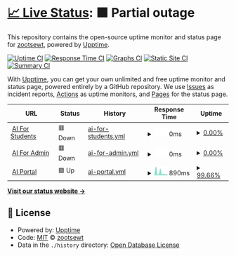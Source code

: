 # [📈 Live Status](https://zootsewt.github.io/aimonitor): <!--live status--> **🟧 Partial outage**

This repository contains the open-source uptime monitor and status page for [zootsewt](https://zootsewt.github.io/aimonitor), powered by [Upptime](https://github.com/upptime/upptime).

[![Uptime CI](https://github.com/zootsewt/aistatus/workflows/Uptime%20CI/badge.svg)](https://github.com/zootsewt/aistatus/actions?query=workflow%3A%22Uptime+CI%22)
[![Response Time CI](https://github.com/zootsewt/aistatus/workflows/Response%20Time%20CI/badge.svg)](https://github.com/zootsewt/aistatus/actions?query=workflow%3A%22Response+Time+CI%22)
[![Graphs CI](https://github.com/zootsewt/aistatus/workflows/Graphs%20CI/badge.svg)](https://github.com/zootsewt/aistatus/actions?query=workflow%3A%22Graphs+CI%22)
[![Static Site CI](https://github.com/zootsewt/aistatus/workflows/Static%20Site%20CI/badge.svg)](https://github.com/zootsewt/aistatus/actions?query=workflow%3A%22Static+Site+CI%22)
[![Summary CI](https://github.com/zootsewt/aistatus/workflows/Summary%20CI/badge.svg)](https://github.com/zootsewt/aistatus/actions?query=workflow%3A%22Summary+CI%22)

With [Upptime](https://upptime.js.org), you can get your own unlimited and free uptime monitor and status page, powered entirely by a GitHub repository. We use [Issues](https://github.com/zootsewt/aistatus/issues) as incident reports, [Actions](https://github.com/zootsewt/aistatus/actions) as uptime monitors, and [Pages](https://zootsewt.github.io/aistatus) for the status page.

<!--start: status pages-->
<!-- This summary is generated by Upptime (https://github.com/upptime/upptime) -->
<!-- Do not edit this manually, your changes will be overwritten -->
<!-- prettier-ignore -->
| URL | Status | History | Response Time | Uptime |
| --- | ------ | ------- | ------------- | ------ |
| <img alt="" src="https://icons.duckduckgo.com/ip3/www.armyignited.army.mil.ico" height="13"> [AI For Students](https://www.armyignited.army.mil/student/public/welcome) | 🟥 Down | [ai-for-students.yml](https://github.com/zootsewt/aistatus/commits/HEAD/history/ai-for-students.yml) | <details><summary><img alt="Response time graph" src="./graphs/ai-for-students/response-time-week.png" height="20"> 0ms</summary><br><a href="https://aistatus.net/history/ai-for-students"><img alt="Response time 1413" src="https://img.shields.io/endpoint?url=https%3A%2F%2Fraw.githubusercontent.com%2Fzootsewt%2Faistatus%2FHEAD%2Fapi%2Fai-for-students%2Fresponse-time.json"></a><br><a href="https://aistatus.net/history/ai-for-students"><img alt="24-hour response time 0" src="https://img.shields.io/endpoint?url=https%3A%2F%2Fraw.githubusercontent.com%2Fzootsewt%2Faistatus%2FHEAD%2Fapi%2Fai-for-students%2Fresponse-time-day.json"></a><br><a href="https://aistatus.net/history/ai-for-students"><img alt="7-day response time 0" src="https://img.shields.io/endpoint?url=https%3A%2F%2Fraw.githubusercontent.com%2Fzootsewt%2Faistatus%2FHEAD%2Fapi%2Fai-for-students%2Fresponse-time-week.json"></a><br><a href="https://aistatus.net/history/ai-for-students"><img alt="30-day response time 0" src="https://img.shields.io/endpoint?url=https%3A%2F%2Fraw.githubusercontent.com%2Fzootsewt%2Faistatus%2FHEAD%2Fapi%2Fai-for-students%2Fresponse-time-month.json"></a><br><a href="https://aistatus.net/history/ai-for-students"><img alt="1-year response time 1185" src="https://img.shields.io/endpoint?url=https%3A%2F%2Fraw.githubusercontent.com%2Fzootsewt%2Faistatus%2FHEAD%2Fapi%2Fai-for-students%2Fresponse-time-year.json"></a></details> | <details><summary><a href="https://aistatus.net/history/ai-for-students">0.00%</a></summary><a href="https://aistatus.net/history/ai-for-students"><img alt="All-time uptime 74.21%" src="https://img.shields.io/endpoint?url=https%3A%2F%2Fraw.githubusercontent.com%2Fzootsewt%2Faistatus%2FHEAD%2Fapi%2Fai-for-students%2Fuptime.json"></a><br><a href="https://aistatus.net/history/ai-for-students"><img alt="24-hour uptime 0.00%" src="https://img.shields.io/endpoint?url=https%3A%2F%2Fraw.githubusercontent.com%2Fzootsewt%2Faistatus%2FHEAD%2Fapi%2Fai-for-students%2Fuptime-day.json"></a><br><a href="https://aistatus.net/history/ai-for-students"><img alt="7-day uptime 0.00%" src="https://img.shields.io/endpoint?url=https%3A%2F%2Fraw.githubusercontent.com%2Fzootsewt%2Faistatus%2FHEAD%2Fapi%2Fai-for-students%2Fuptime-week.json"></a><br><a href="https://aistatus.net/history/ai-for-students"><img alt="30-day uptime 0.00%" src="https://img.shields.io/endpoint?url=https%3A%2F%2Fraw.githubusercontent.com%2Fzootsewt%2Faistatus%2FHEAD%2Fapi%2Fai-for-students%2Fuptime-month.json"></a><br><a href="https://aistatus.net/history/ai-for-students"><img alt="1-year uptime 59.48%" src="https://img.shields.io/endpoint?url=https%3A%2F%2Fraw.githubusercontent.com%2Fzootsewt%2Faistatus%2FHEAD%2Fapi%2Fai-for-students%2Fuptime-year.json"></a></details>
| <img alt="" src="https://icons.duckduckgo.com/ip3/armyignited.army.mil.ico" height="13"> [AI For Admin](https://armyignited.army.mil/admin/) | 🟥 Down | [ai-for-admin.yml](https://github.com/zootsewt/aistatus/commits/HEAD/history/ai-for-admin.yml) | <details><summary><img alt="Response time graph" src="./graphs/ai-for-admin/response-time-week.png" height="20"> 0ms</summary><br><a href="https://aistatus.net/history/ai-for-admin"><img alt="Response time 1972" src="https://img.shields.io/endpoint?url=https%3A%2F%2Fraw.githubusercontent.com%2Fzootsewt%2Faistatus%2FHEAD%2Fapi%2Fai-for-admin%2Fresponse-time.json"></a><br><a href="https://aistatus.net/history/ai-for-admin"><img alt="24-hour response time 0" src="https://img.shields.io/endpoint?url=https%3A%2F%2Fraw.githubusercontent.com%2Fzootsewt%2Faistatus%2FHEAD%2Fapi%2Fai-for-admin%2Fresponse-time-day.json"></a><br><a href="https://aistatus.net/history/ai-for-admin"><img alt="7-day response time 0" src="https://img.shields.io/endpoint?url=https%3A%2F%2Fraw.githubusercontent.com%2Fzootsewt%2Faistatus%2FHEAD%2Fapi%2Fai-for-admin%2Fresponse-time-week.json"></a><br><a href="https://aistatus.net/history/ai-for-admin"><img alt="30-day response time 0" src="https://img.shields.io/endpoint?url=https%3A%2F%2Fraw.githubusercontent.com%2Fzootsewt%2Faistatus%2FHEAD%2Fapi%2Fai-for-admin%2Fresponse-time-month.json"></a><br><a href="https://aistatus.net/history/ai-for-admin"><img alt="1-year response time 1764" src="https://img.shields.io/endpoint?url=https%3A%2F%2Fraw.githubusercontent.com%2Fzootsewt%2Faistatus%2FHEAD%2Fapi%2Fai-for-admin%2Fresponse-time-year.json"></a></details> | <details><summary><a href="https://aistatus.net/history/ai-for-admin">0.00%</a></summary><a href="https://aistatus.net/history/ai-for-admin"><img alt="All-time uptime 74.23%" src="https://img.shields.io/endpoint?url=https%3A%2F%2Fraw.githubusercontent.com%2Fzootsewt%2Faistatus%2FHEAD%2Fapi%2Fai-for-admin%2Fuptime.json"></a><br><a href="https://aistatus.net/history/ai-for-admin"><img alt="24-hour uptime 0.00%" src="https://img.shields.io/endpoint?url=https%3A%2F%2Fraw.githubusercontent.com%2Fzootsewt%2Faistatus%2FHEAD%2Fapi%2Fai-for-admin%2Fuptime-day.json"></a><br><a href="https://aistatus.net/history/ai-for-admin"><img alt="7-day uptime 0.00%" src="https://img.shields.io/endpoint?url=https%3A%2F%2Fraw.githubusercontent.com%2Fzootsewt%2Faistatus%2FHEAD%2Fapi%2Fai-for-admin%2Fuptime-week.json"></a><br><a href="https://aistatus.net/history/ai-for-admin"><img alt="30-day uptime 0.00%" src="https://img.shields.io/endpoint?url=https%3A%2F%2Fraw.githubusercontent.com%2Fzootsewt%2Faistatus%2FHEAD%2Fapi%2Fai-for-admin%2Fuptime-month.json"></a><br><a href="https://aistatus.net/history/ai-for-admin"><img alt="1-year uptime 59.34%" src="https://img.shields.io/endpoint?url=https%3A%2F%2Fraw.githubusercontent.com%2Fzootsewt%2Faistatus%2FHEAD%2Fapi%2Fai-for-admin%2Fuptime-year.json"></a></details>
| <img alt="" src="https://icons.duckduckgo.com/ip3/aiportal.army.mil.ico" height="13"> [AI Portal](https://aiportal.army.mil/aiportal/Account/ConsentToMonitor) | 🟩 Up | [ai-portal.yml](https://github.com/zootsewt/aistatus/commits/HEAD/history/ai-portal.yml) | <details><summary><img alt="Response time graph" src="./graphs/ai-portal/response-time-week.png" height="20"> 890ms</summary><br><a href="https://aistatus.net/history/ai-portal"><img alt="Response time 1546" src="https://img.shields.io/endpoint?url=https%3A%2F%2Fraw.githubusercontent.com%2Fzootsewt%2Faistatus%2FHEAD%2Fapi%2Fai-portal%2Fresponse-time.json"></a><br><a href="https://aistatus.net/history/ai-portal"><img alt="24-hour response time 803" src="https://img.shields.io/endpoint?url=https%3A%2F%2Fraw.githubusercontent.com%2Fzootsewt%2Faistatus%2FHEAD%2Fapi%2Fai-portal%2Fresponse-time-day.json"></a><br><a href="https://aistatus.net/history/ai-portal"><img alt="7-day response time 890" src="https://img.shields.io/endpoint?url=https%3A%2F%2Fraw.githubusercontent.com%2Fzootsewt%2Faistatus%2FHEAD%2Fapi%2Fai-portal%2Fresponse-time-week.json"></a><br><a href="https://aistatus.net/history/ai-portal"><img alt="30-day response time 947" src="https://img.shields.io/endpoint?url=https%3A%2F%2Fraw.githubusercontent.com%2Fzootsewt%2Faistatus%2FHEAD%2Fapi%2Fai-portal%2Fresponse-time-month.json"></a><br><a href="https://aistatus.net/history/ai-portal"><img alt="1-year response time 1383" src="https://img.shields.io/endpoint?url=https%3A%2F%2Fraw.githubusercontent.com%2Fzootsewt%2Faistatus%2FHEAD%2Fapi%2Fai-portal%2Fresponse-time-year.json"></a></details> | <details><summary><a href="https://aistatus.net/history/ai-portal">99.66%</a></summary><a href="https://aistatus.net/history/ai-portal"><img alt="All-time uptime 99.47%" src="https://img.shields.io/endpoint?url=https%3A%2F%2Fraw.githubusercontent.com%2Fzootsewt%2Faistatus%2FHEAD%2Fapi%2Fai-portal%2Fuptime.json"></a><br><a href="https://aistatus.net/history/ai-portal"><img alt="24-hour uptime 100.00%" src="https://img.shields.io/endpoint?url=https%3A%2F%2Fraw.githubusercontent.com%2Fzootsewt%2Faistatus%2FHEAD%2Fapi%2Fai-portal%2Fuptime-day.json"></a><br><a href="https://aistatus.net/history/ai-portal"><img alt="7-day uptime 99.66%" src="https://img.shields.io/endpoint?url=https%3A%2F%2Fraw.githubusercontent.com%2Fzootsewt%2Faistatus%2FHEAD%2Fapi%2Fai-portal%2Fuptime-week.json"></a><br><a href="https://aistatus.net/history/ai-portal"><img alt="30-day uptime 99.52%" src="https://img.shields.io/endpoint?url=https%3A%2F%2Fraw.githubusercontent.com%2Fzootsewt%2Faistatus%2FHEAD%2Fapi%2Fai-portal%2Fuptime-month.json"></a><br><a href="https://aistatus.net/history/ai-portal"><img alt="1-year uptime 99.60%" src="https://img.shields.io/endpoint?url=https%3A%2F%2Fraw.githubusercontent.com%2Fzootsewt%2Faistatus%2FHEAD%2Fapi%2Fai-portal%2Fuptime-year.json"></a></details>

<!--end: status pages-->

[**Visit our status website →**](https://zootsewt.github.io/aistatus)

## 📄 License

- Powered by: [Upptime](https://github.com/upptime/upptime)
- Code: [MIT](./LICENSE) © [zootsewt](https://zootsewt.github.io/aimonitor)
- Data in the `./history` directory: [Open Database License](https://opendatacommons.org/licenses/odbl/1-0/)
